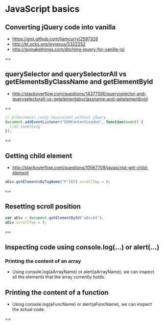 # JavaScript basics

## Converting jQuery code into vanilla
- https://gist.github.com/liamcurry/2597326
- http://bl.ocks.org/joyrexus/5322252
- http://gomakethings.com/ditching-jquery-for-vanilla-js/

==

## querySelector and querySelectorAll vs getElementsByClassName and getElementById
- http://stackoverflow.com/questions/14377590/queryselector-and-queryselectorall-vs-getelementsbyclassname-and-getelementbyid

==

```javascript
// $(document).ready equivalent without jQuery
document.addEventListener("DOMContentLoaded", function(event) { 
  //do something
});
```

==

## Getting child element
- http://stackoverflow.com/questions/10567709/javascript-get-child-element
```javascript
aDiv.getElementsByTagName("P")[0].scrollTop = 0;
```

==

## Resetting scroll position
```javascript
var aDiv = document.getElementById('aDivId');
aDiv.scrollTop = 0;
```

==

## Inspecting code using console.log(...) or alert(...)

### Printing the content of an array
- Using console.log(aArrayName) or alert(aArrayName), we can inspect all the elements that the array currently holds.

## Printing the content of a function
- Using console.log(aFuncName) or alert(aFuncName), we can inspect the actual code.

==







